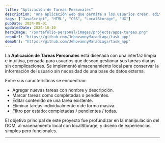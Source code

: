 ```yaml
---
title: "Aplicación de Tareas Personales"
description: "Una aplicación web que permite a los usuarios crear, editar, eliminar y marcar tareas como completadas. Ideal para mejorar la productividad personal."
tags: ["JavaScript", "HTML", "CSS", "LocalStorage", "UX"]
pubDate: 2024-08-01
updatedDate: 2024-10-10
heroImage: "/portafolio-personal/images/projects/apps-tareas.png"
repoUrl: "https://github.com/JehovannyMaradiaga/task_app"
demoUrl: "https://github.com/JehovannyMaradiaga/task_app"
---
```


La **Aplicación de Tareas Personales** está diseñada con una interfaz limpia e intuitiva, pensada para usuarios que desean gestionar sus tareas diarias sin complicaciones. Se implementó almacenamiento local para conservar la información del usuario sin necesidad de una base de datos externa.

Entre sus características se encuentran:

- Agregar nuevas tareas con nombre y descripción.
- Marcar tareas como completadas o pendientes.
- Editar contenido de una tarea existente.
- Eliminar tareas individualmente o de forma masiva.
- Filtro por estado: completadas / pendientes / todas.

El objetivo principal de este proyecto fue profundizar en la manipulación del DOM, almacenamiento local con localStorage, y diseño de experiencias simples pero funcionales.

---
